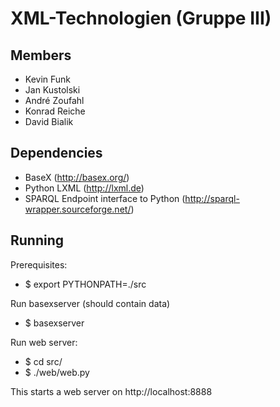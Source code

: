 XML-Technologien (Gruppe III)
=============================

Members
-------

* Kevin Funk
* Jan Kustolski
* André Zoufahl
* Konrad Reiche
* David Bialik

Dependencies
------------

* BaseX (http://basex.org/)
* Python LXML (http://lxml.de)
* SPARQL Endpoint interface to Python (http://sparql-wrapper.sourceforge.net/)

Running
-----

Prerequisites:
* $ export PYTHONPATH=./src

Run basexserver (should contain data)
*  $ basexserver

Run web server:
*  $ cd src/
*  $ ./web/web.py

This starts a web server on http://localhost:8888
